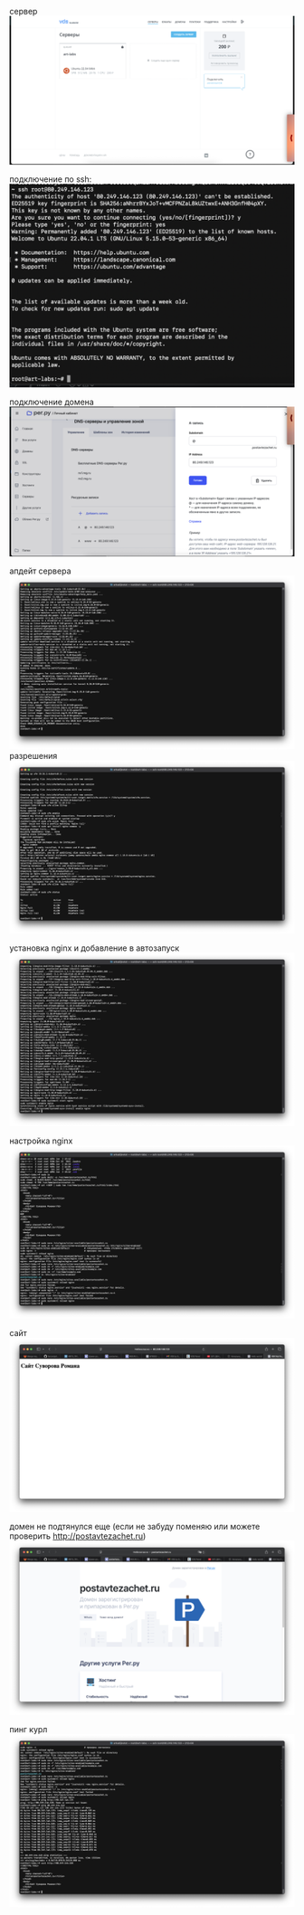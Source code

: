 сервер
![](images/imagereadme.png)

подключение по ssh:
![](images/imagereadme-1.png)

подключение домена
![](images/imagereadme-2.png)

апдейт сервера
![](images/imagereadme-4.png)
разрешения
![](images/imagereadme-5.png)

установка nginx и добавление в автозапуск
![](images/imagereadme-7.png)

настройка nginx
![](images/imagereadme-9.png)

сайт 
![](images/imagereadme-8.png)

домен не подтянулся еще (если не забуду поменяю или можете проверить http://postavtezachet.ru)
![](images/imagereadme-10.png)

пинг курл
![](images/imagereadme-11.png)